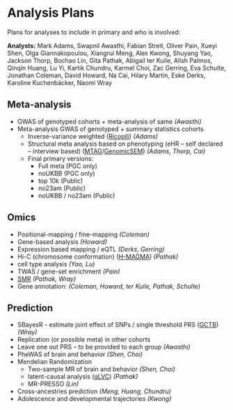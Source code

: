 # Analysis Plans

Plans for analyses to include in primary and who is involved:

**Analysts:** Mark Adams, Swapnil Awasthi, Fabian Streit, Oliver Pain, Xueyi Shen, Olga Giannakopoulou, Xiangrui Meng, Alex Kwong, Shuyang Yao, Jackson Thorp, Bochao Lin, Gita Pathak, Abigail ter Kuile, Alish Palmos, Qinqin Huang, Lu Yi, Kartik Chundru, Karmel Choi, Zac Gerring, Eva Schulte, Jonathan Coleman, David Howard, Na Cai, Hilary Martin, Eske Derks, Karoline Kuchenbäcker, Naomi Wray 

## Meta-analysis

- GWAS of genotyped cohorts + meta-analysis of same _(Awasthi)_
- Meta-analysis GWAS of genotyped + summary statistics cohorts 
  - Inverse-variance weighted ([Ricopili](https://sites.google.com/a/broadinstitute.org/ricopili/)) _(Adams)_
  - Structural meta analysis based on phenotyping (eHR – self declared – interview based) ([MTAG](https://github.com/omeed-maghzian/mtag)/[GenomicSEM](https://github.com/MichelNivard/GenomicSEM)) _(Adams, Thorp, Cai)_
  - Final primary versions:
    - Full meta (PGC only)
    - noUKBB (PGC only)
    - top 10k (Public)
    - no23am (Public)
    - noUKBB / no23am (Public)
 
## Omics
 
- Positional-mapping / fine-mapping _(Coleman)_
- Gene-based analysis _(Howard)_
- Expression based mapping / eQTL _(Derks, Gerring)_
- Hi-C (chromosome conformation) ([H-MAGMA](https://github.com/thewonlab/H-MAGMA)) _(Pathak)_
- cell type analysis _(Yao, Lu)_
- TWAS / gene-set enrichment _(Pain)_
- [SMR](https://cnsgenomics.com/software/smr/#Overview) _(Pathak, Wray)_
- Gene annotation: _(Coleman, Howard, ter Kuile, Pathak, Schulte)_
 
## Prediction
 
- SBayesR - estimate joint effect of SNPs / single threshold PRS ([GCTB](https://cnsgenomics.com/software/gctb/#SummaryBayesianAlphabet)) _(Wray)_
- Replication (or possible meta) in other cohorts
- Leave one out PRS – to be provided to each group _(Awasthi)_
- PheWAS of brain and behavior _(Shen, Choi)_
- Mendelian Randomization
  - Two-sample MR of brain and behavior _(Shen, Choi)_
  - latent-causal analysis ([gLVC](https://github.com/lukejoconnor/LCV)) _(Pathak)_
  - MR-PRESSO _(Lin)_
- Cross-ancestries prediction _(Meng, Huang, Chundru)_
- Adolescence and developmental trajectories  _(Kwong)_
